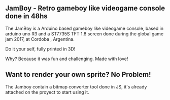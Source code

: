 ## JamBoy - Retro gameboy like videogame console done in 48hs

The JamBoy is a Arduino based gameboy like videogame console, based in arduino uno R3 and a ST7735S TFT 1.8 screen done during the global game jam 2017, at Cordoba , Argentina.

Do it your self, fully printed in 3D!

Why? Because it was fun and challenging. Made with love!

## Want to render your own sprite? No Problem!

The Jamboy contain a bitmap converter tool done in JS, it's already attached on the proyect to start using it.
